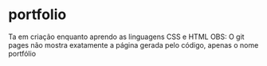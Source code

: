 # portfolio
Ta em criação enquanto aprendo as linguagens CSS e HTML
OBS: O git pages não mostra exatamente a página gerada pelo código, apenas o nome portfólio
